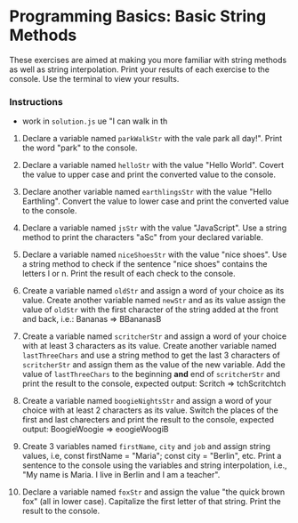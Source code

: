 # Programming Basics: Basic String Methods

These exercises are aimed at making you more familiar with string methods as well as string interpolation. Print your results of each exercise to the console. Use the terminal to view your results. 

### Instructions
- work in `solution.js`
ue "I can walk in th
1. Declare a variable named `parkWalkStr` with the vale park all day!". Print the word "park" to the console.

2. Declare a variable named `helloStr` with the value "Hello World". Covert the value to upper case and print the converted value to the console.

3. Declare another variable named `earthlingsStr` with the value "Hello Earthling". Convert the value to lower case and print the converted value to the console. 

4. Declare a variable named `jsStr` with the value "JavaScript". Use a string method to print the characters "aSc" from your declared variable.

5. Declare a variable named `niceShoesStr` with the value "nice shoes". Use a string method to check if the sentence "nice shoes" contains the letters l or n. Print the result of each check to the console.

6. Create a variable named `oldStr` and assign a word of your choice as its value. Create another variable named `newStr` and as its value assign the value of `oldStr` with the first character of the string added at the front and back, i.e.: Bananas => BBananasB

7. Create a variable named `scritcherStr` and assign a word of your choice with at least 3 characters as its value. Create another variable named `lastThreeChars` and use a string method to get the last 3 characters of `scritcherStr` and assign them as the value of the new variable. Add the value of `lastThreeChars` to the beginning **and** end of `scritcherStr` and print the result to the console, expected output: Scritch => tchScritchtch

8. Create a variable named `boogieNightsStr` and assign a word of your choice with at least 2 characters as its value. Switch the places of the first and last charecters and print the result to the console, expected output: BoogieWoogie => eoogieWoogiB

9. Create 3 variables named `firstName`, `city` and `job` and assign string values, i.e, const firstName = "Maria"; const city = "Berlin", etc. Print a sentence to the console using the variables and string interpolation, i.e., "My name is Maria. I live in Berlin and I am a teacher". 

10. Declare a variable named `foxStr` and assign the value "the quick brown fox" (all in lower case). Capitalize the first letter of that string. Print the result to the console.